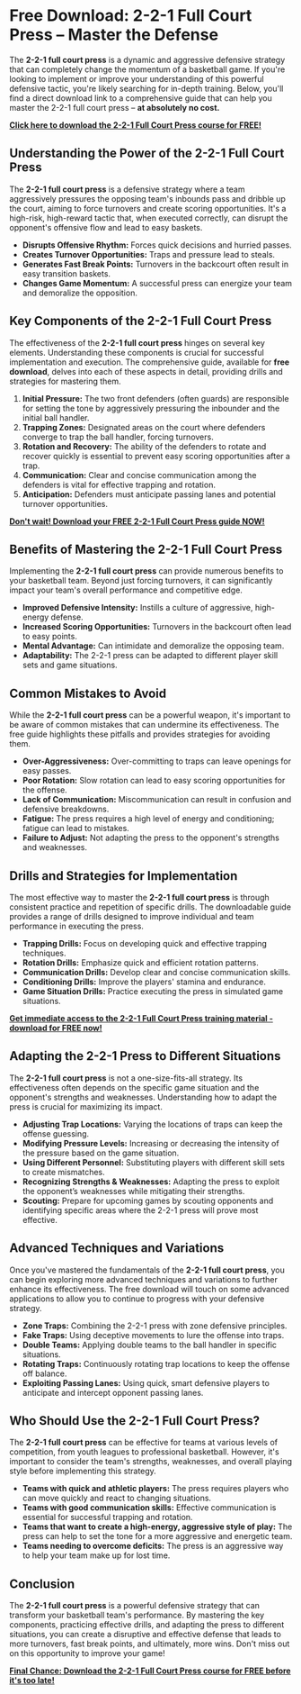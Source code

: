 # Free Download: 2-2-1 Full Court Press – Master the Defense

The **2-2-1 full court press** is a dynamic and aggressive defensive strategy that can completely change the momentum of a basketball game. If you're looking to implement or improve your understanding of this powerful defensive tactic, you're likely searching for in-depth training. Below, you'll find a direct download link to a comprehensive guide that can help you master the 2-2-1 full court press – **at absolutely no cost.**

[**Click here to download the 2-2-1 Full Court Press course for FREE!**](https://udemywork.com/2-2-1-full-court-press)

## Understanding the Power of the 2-2-1 Full Court Press

The **2-2-1 full court press** is a defensive strategy where a team aggressively pressures the opposing team's inbounds pass and dribble up the court, aiming to force turnovers and create scoring opportunities. It's a high-risk, high-reward tactic that, when executed correctly, can disrupt the opponent's offensive flow and lead to easy baskets.

*   **Disrupts Offensive Rhythm:** Forces quick decisions and hurried passes.
*   **Creates Turnover Opportunities:** Traps and pressure lead to steals.
*   **Generates Fast Break Points:** Turnovers in the backcourt often result in easy transition baskets.
*   **Changes Game Momentum:** A successful press can energize your team and demoralize the opposition.

## Key Components of the 2-2-1 Full Court Press

The effectiveness of the **2-2-1 full court press** hinges on several key elements. Understanding these components is crucial for successful implementation and execution. The comprehensive guide, available for **free download**, delves into each of these aspects in detail, providing drills and strategies for mastering them.

1.  **Initial Pressure:** The two front defenders (often guards) are responsible for setting the tone by aggressively pressuring the inbounder and the initial ball handler.
2.  **Trapping Zones:** Designated areas on the court where defenders converge to trap the ball handler, forcing turnovers.
3.  **Rotation and Recovery:** The ability of the defenders to rotate and recover quickly is essential to prevent easy scoring opportunities after a trap.
4.  **Communication:** Clear and concise communication among the defenders is vital for effective trapping and rotation.
5.  **Anticipation:** Defenders must anticipate passing lanes and potential turnover opportunities.

[**Don't wait! Download your FREE 2-2-1 Full Court Press guide NOW!**](https://udemywork.com/2-2-1-full-court-press)

## Benefits of Mastering the 2-2-1 Full Court Press

Implementing the **2-2-1 full court press** can provide numerous benefits to your basketball team. Beyond just forcing turnovers, it can significantly impact your team's overall performance and competitive edge.

*   **Improved Defensive Intensity:** Instills a culture of aggressive, high-energy defense.
*   **Increased Scoring Opportunities:** Turnovers in the backcourt often lead to easy points.
*   **Mental Advantage:** Can intimidate and demoralize the opposing team.
*   **Adaptability:** The 2-2-1 press can be adapted to different player skill sets and game situations.

## Common Mistakes to Avoid

While the **2-2-1 full court press** can be a powerful weapon, it's important to be aware of common mistakes that can undermine its effectiveness. The free guide highlights these pitfalls and provides strategies for avoiding them.

*   **Over-Aggressiveness:** Over-committing to traps can leave openings for easy passes.
*   **Poor Rotation:** Slow rotation can lead to easy scoring opportunities for the offense.
*   **Lack of Communication:** Miscommunication can result in confusion and defensive breakdowns.
*   **Fatigue:** The press requires a high level of energy and conditioning; fatigue can lead to mistakes.
*   **Failure to Adjust:** Not adapting the press to the opponent's strengths and weaknesses.

## Drills and Strategies for Implementation

The most effective way to master the **2-2-1 full court press** is through consistent practice and repetition of specific drills. The downloadable guide provides a range of drills designed to improve individual and team performance in executing the press.

*   **Trapping Drills:** Focus on developing quick and effective trapping techniques.
*   **Rotation Drills:** Emphasize quick and efficient rotation patterns.
*   **Communication Drills:** Develop clear and concise communication skills.
*   **Conditioning Drills:** Improve the players' stamina and endurance.
*   **Game Situation Drills:** Practice executing the press in simulated game situations.

[**Get immediate access to the 2-2-1 Full Court Press training material - download for FREE now!**](https://udemywork.com/2-2-1-full-court-press)

## Adapting the 2-2-1 Press to Different Situations

The **2-2-1 full court press** is not a one-size-fits-all strategy. Its effectiveness often depends on the specific game situation and the opponent's strengths and weaknesses. Understanding how to adapt the press is crucial for maximizing its impact.

*   **Adjusting Trap Locations:** Varying the locations of traps can keep the offense guessing.
*   **Modifying Pressure Levels:** Increasing or decreasing the intensity of the pressure based on the game situation.
*   **Using Different Personnel:** Substituting players with different skill sets to create mismatches.
*   **Recognizing Strengths & Weaknesses:** Adapting the press to exploit the opponent’s weaknesses while mitigating their strengths.
*   **Scouting:** Prepare for upcoming games by scouting opponents and identifying specific areas where the 2-2-1 press will prove most effective.

## Advanced Techniques and Variations

Once you've mastered the fundamentals of the **2-2-1 full court press**, you can begin exploring more advanced techniques and variations to further enhance its effectiveness. The free download will touch on some advanced applications to allow you to continue to progress with your defensive strategy.

*   **Zone Traps:** Combining the 2-2-1 press with zone defensive principles.
*   **Fake Traps:** Using deceptive movements to lure the offense into traps.
*   **Double Teams:** Applying double teams to the ball handler in specific situations.
*   **Rotating Traps:** Continuously rotating trap locations to keep the offense off balance.
*   **Exploiting Passing Lanes:** Using quick, smart defensive players to anticipate and intercept opponent passing lanes.

## Who Should Use the 2-2-1 Full Court Press?

The **2-2-1 full court press** can be effective for teams at various levels of competition, from youth leagues to professional basketball. However, it's important to consider the team's strengths, weaknesses, and overall playing style before implementing this strategy.

*   **Teams with quick and athletic players:** The press requires players who can move quickly and react to changing situations.
*   **Teams with good communication skills:** Effective communication is essential for successful trapping and rotation.
*   **Teams that want to create a high-energy, aggressive style of play:** The press can help to set the tone for a more aggressive and energetic team.
*   **Teams needing to overcome deficits:** The press is an aggressive way to help your team make up for lost time.

## Conclusion

The **2-2-1 full court press** is a powerful defensive strategy that can transform your basketball team's performance. By mastering the key components, practicing effective drills, and adapting the press to different situations, you can create a disruptive and effective defense that leads to more turnovers, fast break points, and ultimately, more wins. Don't miss out on this opportunity to improve your game!

[**Final Chance: Download the 2-2-1 Full Court Press course for FREE before it's too late!**](https://udemywork.com/2-2-1-full-court-press)
